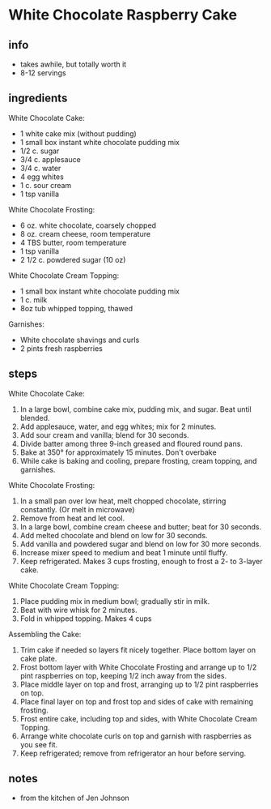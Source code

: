 # White Chocolate Raspberry Cake

## info
* takes awhile, but totally worth it
* 8-12 servings
  
## ingredients
White Chocolate Cake:
* 1 white cake mix (without pudding)
* 1 small box instant white chocolate pudding mix
* 1/2 c. sugar
* 3/4 c. applesauce
* 3/4 c. water
* 4 egg whites
* 1 c. sour cream
* 1 tsp vanilla

White Chocolate Frosting:  
* 6 oz. white chocolate, coarsely chopped
* 8 oz. cream cheese, room temperature
* 4 TBS butter, room temperature
* 1 tsp vanilla
* 2 1/2 c. powdered sugar (10 oz)

White Chocolate Cream Topping:
* 1 small box instant white chocolate pudding mix
* 1 c. milk
* 8oz tub whipped topping, thawed

Garnishes:
* White chocolate shavings and curls
* 2 pints fresh raspberries

## steps
White Chocolate Cake:
1. In a large bowl, combine cake mix, pudding mix, and sugar. Beat until blended.
2. Add applesauce, water, and egg whites; mix for 2 minutes.
3. Add sour cream and vanilla; blend for 30 seconds.
4. Divide batter among three 9-inch greased and floured round pans.
5. Bake at 350° for approximately 15 minutes. Don't overbake
6. While cake is baking and cooling, prepare frosting, cream topping, and garnishes.

White Chocolate Frosting:
1. In a small pan over low heat, melt chopped chocolate, stirring constantly. (Or melt in microwave)
2. Remove from heat and let cool.
3. In a large bowl, combine cream cheese and butter; beat for 30 seconds.
4. Add melted chocolate and blend on low for 30 seconds.
5. Add vanilla and powdered sugar and blend on low for 30 more seconds.
6. Increase mixer speed to medium and beat 1 minute until fluffy.
7. Keep refrigerated.
   Makes 3 cups frosting, enough to frost a 2- to 3-layer cake.

White Chocolate Cream Topping:
1. Place pudding mix in medium bowl; gradually stir in milk.
2. Beat with wire whisk for 2 minutes.
3. Fold in whipped topping.
   Makes 4 cups

Assembling the Cake:
1. Trim cake if needed so layers fit nicely together. Place bottom layer on cake plate.
2. Frost bottom layer with White Chocolate Frosting and arrange up to 1/2 pint raspberries on top, keeping 1/2 inch away from the sides.
3. Place middle layer on top and frost, arranging up to 1/2 pint raspberries on top.
4. Place final layer on top and frost top and sides of cake with remaining frosting.
5. Frost entire cake, including top and sides, with White Chocolate Cream Topping.
6. Arrange white chocolate curls on top and garnish with raspberries as you see fit.
7. Keep refrigerated; remove from refrigerator an hour before serving.

## notes  
* from the kitchen of Jen Johnson

